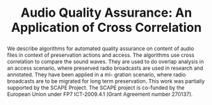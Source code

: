 ---
abstract: 'We describe algorithms for automated quality assurance on content of audio
  files in context of preservation actions and access. The algorithms use cross correlation
  to compare the sound waves. They are used to do overlap analysis in an access scenario,
  where preserved radio broadcasts are used in research and annotated. They have been
  applied in a mi- gration scenario, where radio broadcasts are to be migrated for
  long term preservation. This work was partially supported by the SCAPE Project.

  The SCAPE project is co-funded by the European Union under FP7 ICT-2009.4.1 (Grant
  Agreement number 270137).'
creators:
- Ammitzboll Jurik, Bolette
- Sindahl Nielsen, Jesper
date: null
document_url: https://services.phaidra.univie.ac.at/api/object/o:293841/download
grand_parent: iPRES
institutions: []
keywords:
- ischool
- toronto
- canada
- audio files
- digital preservation
- migration
- radio broadcasts
landing_page_url: https://phaidra.univie.ac.at/o:293841
language: eng
layout: publication
license: CC BY-NC-SA 3.0 AT
notes_url: null
parent: iPRES 2012
presentation_url: null
publication_type: paper
size: 727605
source_name: iPRES
title: 'Audio Quality Assurance: An Application of Cross Correlation'
year: 2012
---